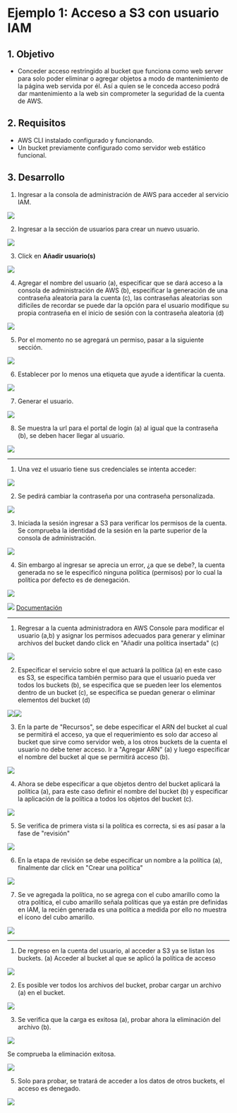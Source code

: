 # Ejemplo 1: Acceso a S3 con usuario IAM

## 1. Objetivo 
- Conceder acceso restringido al bucket que funciona como web server para solo poder eliminar o agregar objetos a modo de mantenimiento de la página web servida por él. Así a quien se le conceda acceso podrá dar mantenimiento a la web sin comprometer la seguridad de la cuenta de AWS. 

## 2. Requisitos 
- AWS CLI instalado configurado y funcionando.
- Un bucket previamente configurado como servidor web estático funcional.

## 3. Desarrollo 

1. Ingresar a la consola de administración de AWS para acceder al servicio IAM.

<img src="img/ej1-open-iam.png"><img>

2. Ingresar a la sección de usuarios para crear un nuevo usuario.

<img src="img/ej1-access-to-user.png"><img>

3. Click en **Añadir usuario(s)**

<img src="img/ej1-add-user.png"><img>

4. Agregar el nombre del usuario (a), especificar que se dará acceso a la consola de administración de AWS (b), especificar la generación de una contraseña aleatoria para la cuenta (c), las contraseñas aleatorias son difíciles de recordar se puede dar la opción para el usuario modifique su propia contraseña en el inicio de sesión con la contraseña aleatoria (d)

<img src="img/ej1-configuracion-nuevo-usuario.png"><img>

5. Por el momento no se agregará un permiso, pasar a la siguiente sección.

<img src="img/ej1-skip-set-permissions.png"><img>

6. Establecer por lo menos una etiqueta que ayude a identificar la cuenta.

<img src="img/ej1-create-user-add-tag.png"><img>

7. Generar el usuario.

<img src="img/ej1-add-user-create.png"><img>

8. Se muestra la url para el portal de login (a) al igual que la contraseña (b), se deben hacer llegar al usuario.

<img src="img/ej1-user-password.png"><img>

---------------

1. Una vez el usuario tiene sus credenciales se intenta acceder:

<img src="img/ej1-access-to-new-account.png"><img>

2. Se pedirá cambiar la contraseña por una contraseña personalizada.

<img src="img/ej1-change-password.png"><img>

3. Iniciada la sesión ingresar a S3 para verificar los permisos de la cuenta. Se comprueba la identidad de la sesión en la parte superior de la consola de administración.

<img src="img/ej1-user-access.png"><img>

4. Sin embargo al ingresar se aprecia un error, ¿a que se debe?, la cuenta generada no se le especificó ninguna política (permisos) por lo cual la política por defecto es de denegación.

<img src="img/ej1-access-denied.png"><img>

<img src="img/ej1-access-denied-documentation.png"><img>
[Documentación](https://docs.aws.amazon.com/IAM/latest/UserGuide/reference_policies_evaluation-logic.html#AccessPolicyLanguage_Interplay)

---------------------------
1. Regresar a la cuenta administradora en AWS Console para modificar el usuario (a,b) y asignar los permisos adecuados para generar y eliminar archivos del bucket dando click en "Añadir una política insertada" (c)

<img src="img/ej1-add-policy.png"><img>

2. Especificar el servicio sobre el que actuará la política (a) en este caso es S3, se especifica también permiso para que el usuario pueda ver todos los buckets (b), se especifica que se pueden leer los elementos dentro de un bucket (c), se especifica se puedan generar o eliminar elementos del bucket (d) 

<img src="img/ej1-config-policy.png"><img><img src="img/ej1-config-policy.png"><img>

3. En la parte de "Recursos", se debe especificar el ARN del bucket al cual se permitirá el acceso, ya que el requerimiento es solo dar acceso al bucket que sirve como servidor web, a los otros buckets de la cuenta el usuario no debe tener acceso. Ir a "Agregar ARN" (a) y luego especificar el nombre del bucket al que se permitirá acceso (b).

<img src="img/ej-add-acceso-bucket-arn.png"><img>

4. Ahora se debe especificar a que objetos dentro del bucket aplicará la política (a), para este caso definir el nombre del bucket (b) y especificar la aplicación de la política a todos los objetos del bucket (c).

<img src="img/ej1-add-remove-objects.png"><img>

5. Se verifica de primera vista si la política es correcta, si es así pasar a la fase de "revisión"

<img src="img/ej1-review.png"><img>

6. En la etapa de revisión se debe especificar un nombre a la política (a), finalmente dar click en "Crear una política"

<img src="img/ej1-add-policy.png"><img>

7. Se ve agregada la política, no se agrega con el cubo amarillo como la otra política, el cubo amarillo señala políticas que ya están pre definidas en IAM, la recién generada es una política a medida por ello no muestra el ícono del cubo amarillo.

<img src="img/ej1-policy-done.png"><img>

-------------------------------

1. De regreso en la cuenta del usuario, al acceder a S3 ya se listan los buckets. 
(a) Acceder al bucket al que se aplicó la política de acceso 

<img src="img/ej1-access-again.png"><img>

2. Es posible ver todos los archivos del bucket, probar cargar un archivo (a) en el bucket.

<img src="img/ej1-add-file.png"><img>

3. Se verifica que la carga es exitosa (a), probar ahora la eliminación del archivo (b).

<img src="img/ej1-file-add-delete.png"><img>

Se comprueba la eliminación exitosa.

<img src="img/ej1-all-actions-done.png"><img>

5. Solo para probar, se tratará de acceder a los datos de otros buckets, el acceso es denegado.

<img src="img/ej1-otherbuckets-access-denied.png"><img>






